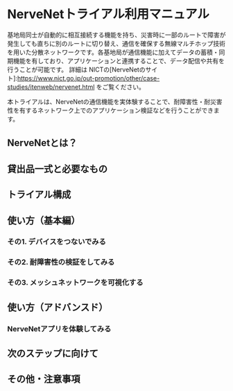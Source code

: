 # NerveNetトライアル利用マニュアル
基地局同士が自動的に相互接続する機能を持ち、災害時に一部のルートで障害が発生しても直ちに別のルートに切り替え、通信を確保する無線マルチホップ技術を用いた分散ネットワークです。各基地局が通信機能に加えてデータの蓄積・同期機能を有しており、アプリケーションと連携することで、データ配信や共有を行うことが可能です。
詳細は NICTの[NerveNetのサイト]:https://www.nict.go.jp/out-promotion/other/case-studies/itenweb/nervenet.html をご覧ください。

本トライアルは、NerveNetの通信機能を実体験することで、耐障害性・耐災害性を有するネットワーク上でのアプリケーション検証などを行うことができます。

## NerveNetとは？

## 貸出品一式と必要なもの

## トライアル構成

## 使い方（基本編）

### その1. デバイスをつないでみる

### その2. 耐障害性の検証をしてみる

### その3. メッシュネットワークを可視化する

## 使い方（アドバンスド）

### NerveNetアプリを体験してみる

## 次のステップに向けて

## その他・注意事項
